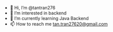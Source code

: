 - 👋 Hi, I’m @tantran276
- 👀 I’m interested in backend
- 🌱 I’m currently learning Java Backend
- 📫 How to reach me tan.tran27620@gmail.com

<!---
tantran276/tantran276 is a ✨ special ✨ repository because its `README.md` (this file) appears on your GitHub profile.
You can click the Preview link to take a look at your changes.
--->
